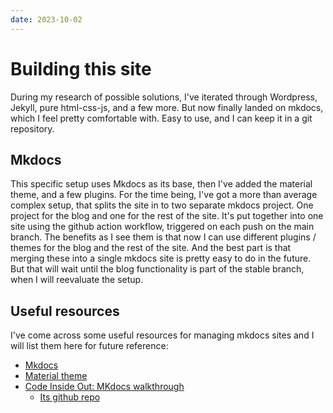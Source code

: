 ```yaml
---
date: 2023-10-02
---
```

# Building this site

During my research of possible solutions, I've iterated through Wordpress, Jekyll, pure html-css-js, and a few more. But now finally landed on mkdocs, which I feel pretty comfortable with. Easy to use, and I can keep it in a git repository.

## Mkdocs

This specific setup uses Mkdocs as its base, then I've added the material theme, and a few plugins. For the time being, I've got a more than average complex setup, that splits the site in to two separate mkdocs project. One project for the blog and one for the rest of the site. It's put together into one site using the github action workflow, triggered on each push on the main branch. The benefits as I see them is that now I can use different plugins / themes for the blog and the rest of the site. And the best part is that merging these into a single mkdocs site is pretty easy to do in the future. But that will wait until the blog functionality is part of the stable branch, when I will reevaluate the setup.

## Useful resources
I've come across some useful resources for managing mkdocs sites and I will list them here for future reference:

- [Mkdocs](https://www.mkdocs.org/user-guide/)
- [Material theme](https://squidfunk.github.io/mkdocs-material/getting-started/)
- [Code Inside Out: MKdocs walkthrough](https://www.codeinsideout.com/blog/site-setup/create-site-project/)
  - [Its github repo](https://github.com/vuquangtrong/mkdocs-material-blog)